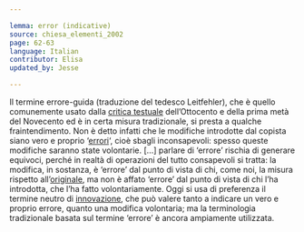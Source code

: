 ```yaml
---

lemma: error (indicative)
source: chiesa_elementi_2002
page: 62-63
language: Italian
contributor: Elisa
updated_by: Jesse

---
```

Il termine errore-guida (traduzione del tedesco Leitfehler), che è quello comunemente usato dalla [critica testuale](textualCriticism.html) dell’Ottocento e della prima metà del Novecento ed è in certa misura tradizionale, si presta a qualche fraintendimento. Non è detto infatti che le modifiche introdotte dal copista siano vero e proprio ‘[errori](errorConjunctive.html)‘, cioè sbagli inconsapevoli: spesso queste modifiche saranno state volontarie. […] parlare di ‘errore’ rischia di generare equivoci, perché in realtà di operazioni del tutto consapevoli si tratta: la modifica, in sostanza, è ‘errore’ dal punto di vista di chi, come noi, la misura rispetto all’[originale](original.html), ma non è affato ‘errore’ dal punto di vista di chi l’ha introdotta, che l’ha fatto volontariamente. Oggi si usa di preferenza il termine neutro di [innovazione](innovation.html), che può valere tanto a indicare un vero e proprio errore, quanto una modifica volontaria; ma la terminologia tradizionale basata sul termine ‘errore’ è ancora ampiamente utilizzata.
